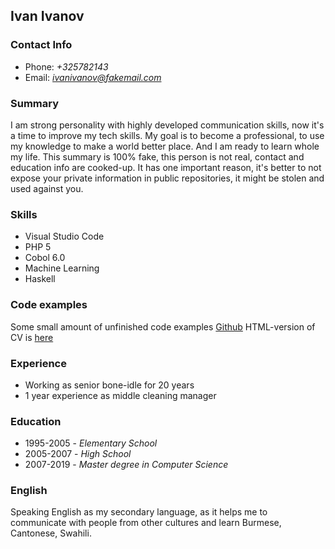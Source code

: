 ## **Ivan Ivanov**

### Contact Info

* Phone: *+325782143*
* Email: *ivanivanov@fakemail.com*

### Summary
I am strong personality with highly developed communication skills, now it's a time to improve my tech skills. My goal is to become a professional, to use my knowledge to make a world better place. And I am ready to learn whole my life. This summary is 100% fake, this person is not real, contact and education info are cooked-up. It has one important reason, it's better to not expose your private information in public repositories, it might be stolen and used against you.

### Skills
* Visual Studio Code
* PHP 5
* Cobol 6.0
* Machine Learning
* Haskell

### Code examples
Some small amount of unfinished code examples [Github](https://github.com/anplug)
HTML-version of CV is [here](https://anplug.github.io/various_js)

### Experience
* Working as senior bone-idle for 20 years
* 1 year experience as middle cleaning manager

### Education
* 1995-2005 - *Elementary School*
* 2005-2007 - *High School*
* 2007-2019 - *Master degree in Computer Science*

### English
Speaking English as my secondary language, as it helps me to communicate with people from other cultures and learn Burmese, Cantonese, Swahili.
